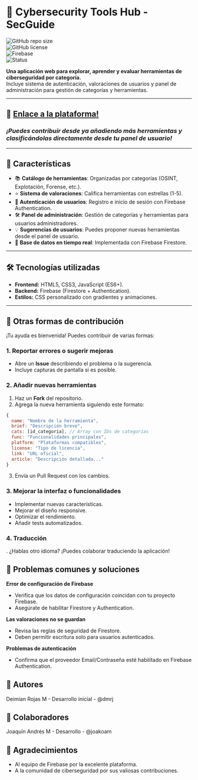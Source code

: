 # 🔐 Cybersecurity Tools Hub - SecGuide  

![GitHub repo size](https://img.shields.io/github/repo-size/dmrj/secguide?color=blue&style=flat-square)  
![GitHub license](https://img.shields.io/github/license/dmrj/secguide?color=green&style=flat-square)  
![Firebase](https://img.shields.io/badge/Firebase-Firestore%20%26%20Auth-FFCA28?logo=firebase&logoColor=black&style=flat-square)  
![Status](https://img.shields.io/badge/Status-Active-success?style=flat-square)  

**Una aplicación web para explorar, aprender y evaluar herramientas de ciberseguridad por categoría.**  
Incluye sistema de autenticación, valoraciones de usuarios y panel de administración para gestión de categorías y herramientas.

---
## 🔗 [Enlace a la plataforma!](https://dmrj.github.io/secguide/)  
### 
### *¡Puedes contribuir desde ya añadiendo más herramientas y clasificándolas directamente desde tu panel de usuario!* ###
---
## 🚀 Características  

- 📚 **Catálogo de herramientas**: Organizadas por categorías (OSINT, Explotación, Forense, etc.).  
- ⭐ **Sistema de valoraciones**: Califica herramientas con estrellas (1-5).  
- 👤 **Autenticación de usuarios**: Registro e inicio de sesión con Firebase Authentication.  
- 🛠️ **Panel de administración**: Gestión de categorías y herramientas para usuarios administradores.  
- 💡 **Sugerencias de usuarios**: Puedes proponer nuevas herramientas desde el panel de usuario.  
- 🔄 **Base de datos en tiempo real**: Implementada con Firebase Firestore.  

---

## 🛠️ Tecnologías utilizadas  

- **Frontend:** HTML5, CSS3, JavaScript (ES6+).  
- **Backend:** Firebase (Firestore + Authentication).  
- **Estilos:** CSS personalizado con gradientes y animaciones.  

---

## 🎯 Otras formas de contribución 

¡Tu ayuda es bienvenida! Puedes contribuir de varias formas:  

### 1. Reportar errores o sugerir mejoras  
- Abre un **Issue** describiendo el problema o la sugerencia.  
- Incluye capturas de pantalla si es posible.  

### 2. Añadir nuevas herramientas  
1. Haz un **Fork** del repositorio.  
2. Agrega la nueva herramienta siguiendo este formato:  

```javascript
{
  name: "Nombre de la herramienta",
  brief: "Descripción breve",
  cats: [id_categoria], // Array con IDs de categorías
  func: "Funcionalidades principales",
  platform: "Plataformas compatibles",
  license: "Tipo de licencia",
  link: "URL oficial",
  article: "Descripción detallada..."
}

```

3. Envía un Pull Request con los cambios.

### 3. Mejorar la interfaz o funcionalidades 
- Implementar nuevas características.
- Mejorar el diseño responsive.
- Optimizar el rendimiento.
- Añadir tests automatizados.

### 4. Traducción
. ¿Hablas otro idioma? ¡Puedes colaborar traduciendo la aplicación!

## 🐛 Problemas comunes y soluciones

**Error de configuración de Firebase**

- Verifica que los datos de configuración coincidan con tu proyecto Firebase.
- Asegúrate de habilitar Firestore y Authentication.

**Las valoraciones no se guardan**

- Revisa las reglas de seguridad de Firestore.
- Deben permitir escritura solo para usuarios autenticados.

**Problemas de autenticación**

- Confirma que el proveedor Email/Contraseña esté habilitado en Firebase Authentication.

## 👥 Autores

Deimian Rojas M - Desarrollo inicial - @dmrj

## 👥 Colaboradores

Joaquín Andrés M - Desarrollo - @joakoam

## 🙏 Agradecimientos

- Al equipo de Firebase por la excelente plataforma.
- A la comunidad de ciberseguridad por sus valiosas contribuciones.
